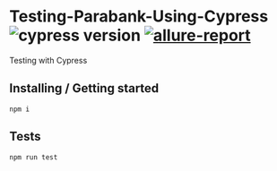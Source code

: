 # Testing-Parabank-Using-Cypress ![cypress version](https://img.shields.io/badge/cypress-10.0.0-brightgreen) [![allure-report](https://github.com/ChiuWeiBin/Testing-Parabank-Using-Cypress/actions/workflows/allure-report.yml/badge.svg)](https://github.com/ChiuWeiBin/Testing-Parabank-Using-Cypress/actions/workflows/allure-report.yml)

Testing with Cypress

## Installing / Getting started



```shell
npm i
```



## Tests



```shell
npm run test
```

